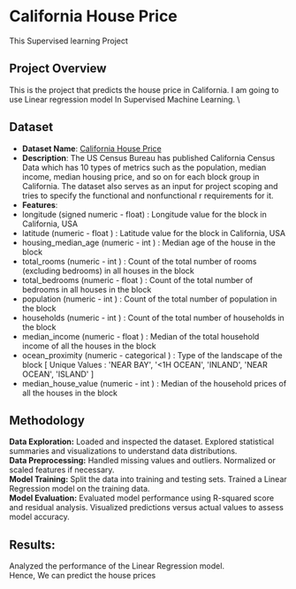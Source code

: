 # California House Price
This Supervised learning Project
## Project Overview

This is the project that predicts the house price in California. I am going to use Linear regression model In Supervised Machine Learning.  \
## Dataset

- **Dataset Name**: [California House Price](https://www.kaggle.com/datasets/shibumohapatra/house-price)
- **Description**: The US Census Bureau has published California Census Data which has 10 types of metrics such as the population, median income, median housing price, and so on for each block group in California. The dataset also serves as an input for project scoping and tries to specify the functional and nonfunctional r requirements for it.
- **Features**:
- longitude (signed numeric - float) : Longitude value for the block in California, USA
- latitude (numeric - float ) : Latitude value for the block in California, USA
- housing_median_age (numeric - int ) : Median age of the house in the block
- total_rooms (numeric - int ) : Count of the total number of rooms (excluding bedrooms) in all houses in the block
- total_bedrooms (numeric - float ) : Count of the total number of bedrooms in all houses in the block
- population (numeric - int ) : Count of the total number of population in the block
- households (numeric - int ) : Count of the total number of households in the block
- median_income (numeric - float ) : Median of the total household income of all the houses in the block
- ocean_proximity (numeric - categorical ) : Type of the landscape of the block [ Unique Values : 'NEAR BAY', '<1H OCEAN', 'INLAND', 'NEAR OCEAN', 'ISLAND' ]
- median_house_value (numeric - int ) : Median of the household prices of all the houses in the block

## Methodology
**Data Exploration:** Loaded and inspected the dataset.
Explored statistical summaries and visualizations to understand data distributions. \
**Data Preprocessing:** Handled missing values and outliers.
Normalized or scaled features if necessary. \
**Model Training:** Split the data into training and testing sets.
Trained a Linear Regression model on the training data. \
**Model Evaluation:** Evaluated model performance using R-squared score and residual analysis.
Visualized predictions versus actual values to assess model accuracy.
## Results:
Analyzed the performance of the Linear Regression model. \
Hence, We can predict the house prices
